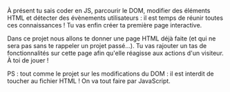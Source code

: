 À présent tu sais coder en JS, parcourir le DOM, modifier des éléments HTML et détecter des évènements utilisateurs : il est temps de réunir toutes ces connaissances !
Tu vas enfin créer ta première page interactive.

Dans ce projet nous allons te donner une page HTML déjà faite (et qui ne sera pas sans te rappeler un projet passé…).
Tu vas rajouter un tas de fonctionnalités sur cette page afin qu'elle réagisse aux actions d'un visiteur. À toi de jouer !

PS : tout comme le projet sur les modifications du DOM : il est interdit de toucher au fichier HTML ! On va tout faire par JavaScript.
